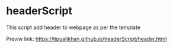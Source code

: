 # headerScript
This script add header to webpage as per the template

Previw link: https://tipualikhan.github.io/headerScript/header.html

